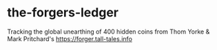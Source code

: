 # the-forgers-ledger
Tracking the global unearthing of 400 hidden coins from Thom Yorke &amp; Mark Pritchard's https://forger.tall-tales.info
